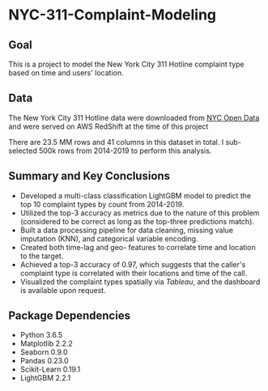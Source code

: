 # NYC-311-Complaint-Modeling

## Goal
This is a project to model the New York City 311 Hotline complaint type based on time and users' location.

## Data
The New York City 311 Hotline data were downloaded from [NYC Open Data](https://data.cityofnewyork.us/Social-Services/311-Service-Requests-from-2010-to-Present/erm2-nwe9) and were served on AWS RedShift at the time of this project

There are 23.5 MM rows and 41 columns in this dataset in total. I sub-selected 500k rows from 2014-2019 to perform this analysis.

## Summary and Key Conclusions
- Developed a multi-class classification LightGBM model to predict the top 10 complaint types by count from 2014-2019.
- Utilized the top-3 accuracy as metrics due to the nature of this problem (considered to be correct as long as the top-three predictions match).
- Built a data processing pipeline for data cleaning, missing value imputation (KNN), and categorical variable encoding.
- Created both time-lag and geo- features to correlate time and location to the target.
- Achieved a top-3 accuracy of 0.97, which suggests that the caller's complaint type is correlated with their locations and time of the call.
- Visualized the complaint types spatially via *Tableau*, and the dashboard is available upon request.

## Package Dependencies
- Python 3.6.5
- Matplotlib 2.2.2
- Seaborn 0.9.0
- Pandas 0.23.0
- Scikit-Learn 0.19.1
- LightGBM 2.2.1
